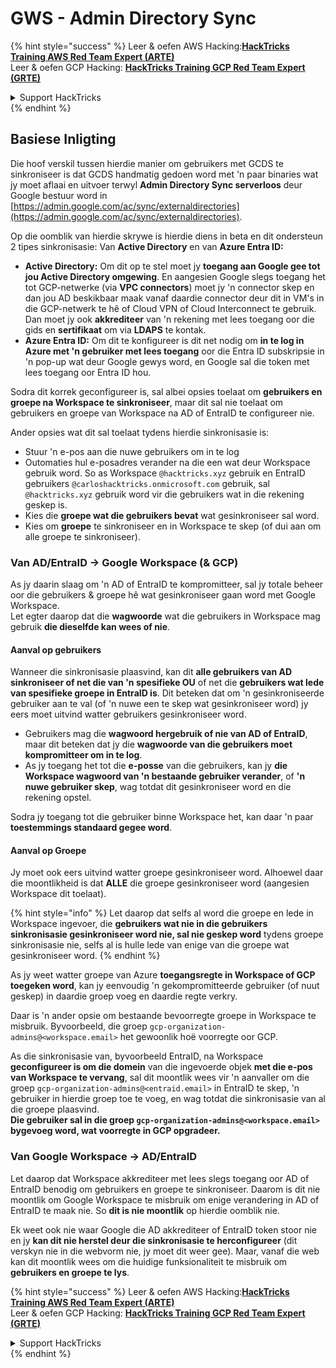 # GWS - Admin Directory Sync

{% hint style="success" %}
Leer & oefen AWS Hacking:<img src="../../../.gitbook/assets/image (1).png" alt="" data-size="line">[**HackTricks Training AWS Red Team Expert (ARTE)**](https://training.hacktricks.xyz/courses/arte)<img src="../../../.gitbook/assets/image (1).png" alt="" data-size="line">\
Leer & oefen GCP Hacking: <img src="../../../.gitbook/assets/image (2).png" alt="" data-size="line">[**HackTricks Training GCP Red Team Expert (GRTE)**<img src="../../../.gitbook/assets/image (2).png" alt="" data-size="line">](https://training.hacktricks.xyz/courses/grte)

<details>

<summary>Support HackTricks</summary>

* Kyk na die [**subskripsie planne**](https://github.com/sponsors/carlospolop)!
* **Sluit aan by die** 💬 [**Discord groep**](https://discord.gg/hRep4RUj7f) of die [**telegram groep**](https://t.me/peass) of **volg** ons op **Twitter** 🐦 [**@hacktricks\_live**](https://twitter.com/hacktricks\_live)**.**
* **Deel hacking truuks deur PRs in te dien na die** [**HackTricks**](https://github.com/carlospolop/hacktricks) en [**HackTricks Cloud**](https://github.com/carlospolop/hacktricks-cloud) github repos.

</details>
{% endhint %}

## Basiese Inligting

Die hoof verskil tussen hierdie manier om gebruikers met GCDS te sinkroniseer is dat GCDS handmatig gedoen word met 'n paar binaries wat jy moet aflaai en uitvoer terwyl **Admin Directory Sync serverloos** deur Google bestuur word in [https://admin.google.com/ac/sync/externaldirectories](https://admin.google.com/ac/sync/externaldirectories).

Op die oomblik van hierdie skrywe is hierdie diens in beta en dit ondersteun 2 tipes sinkronisasie: Van **Active Directory** en van **Azure Entra ID:**

* **Active Directory:** Om dit op te stel moet jy **toegang aan Google gee tot jou Active Directory omgewing**. En aangesien Google slegs toegang het tot GCP-netwerke (via **VPC connectors**) moet jy 'n connector skep en dan jou AD beskikbaar maak vanaf daardie connector deur dit in VM's in die GCP-netwerk te hê of Cloud VPN of Cloud Interconnect te gebruik. Dan moet jy ook **akkrediteer** van 'n rekening met lees toegang oor die gids en **sertifikaat** om via **LDAPS** te kontak.
* **Azure Entra ID:** Om dit te konfigureer is dit net nodig om **in te log in Azure met 'n gebruiker met lees toegang** oor die Entra ID subskripsie in 'n pop-up wat deur Google gewys word, en Google sal die token met lees toegang oor Entra ID hou.

Sodra dit korrek geconfigureer is, sal albei opsies toelaat om **gebruikers en groepe na Workspace te sinkroniseer**, maar dit sal nie toelaat om gebruikers en groepe van Workspace na AD of EntraID te configureer nie.

Ander opsies wat dit sal toelaat tydens hierdie sinkronisasie is:

* Stuur 'n e-pos aan die nuwe gebruikers om in te log
* Outomaties hul e-posadres verander na die een wat deur Workspace gebruik word. So as Workspace `@hacktricks.xyz` gebruik en EntraID gebruikers `@carloshacktricks.onmicrosoft.com` gebruik, sal `@hacktricks.xyz` gebruik word vir die gebruikers wat in die rekening geskep is.
* Kies die **groepe wat die gebruikers bevat** wat gesinkroniseer sal word.
* Kies om **groepe** te sinkroniseer en in Workspace te skep (of dui aan om alle groepe te sinkroniseer).

### Van AD/EntraID -> Google Workspace (& GCP)

As jy daarin slaag om 'n AD of EntraID te kompromitteer, sal jy totale beheer oor die gebruikers & groepe hê wat gesinkroniseer gaan word met Google Workspace.\
Let egter daarop dat die **wagwoorde** wat die gebruikers in Workspace mag gebruik **die dieselfde kan wees of nie**.

#### Aanval op gebruikers

Wanneer die sinkronisasie plaasvind, kan dit **alle gebruikers van AD sinkroniseer of net die van 'n spesifieke OU** of net die **gebruikers wat lede van spesifieke groepe in EntraID is**. Dit beteken dat om 'n gesinkroniseerde gebruiker aan te val (of 'n nuwe een te skep wat gesinkroniseer word) jy eers moet uitvind watter gebruikers gesinkroniseer word.

* Gebruikers mag die **wagwoord hergebruik of nie van AD of EntraID**, maar dit beteken dat jy die **wagwoorde van die gebruikers moet kompromitteer om in te log**.
* As jy toegang het tot die **e-posse** van die gebruikers, kan jy **die Workspace wagwoord van 'n bestaande gebruiker verander**, of **'n nuwe gebruiker skep**, wag totdat dit gesinkroniseer word en die rekening opstel.

Sodra jy toegang tot die gebruiker binne Workspace het, kan daar 'n paar **toestemmings standaard gegee word**.

#### Aanval op Groepe

Jy moet ook eers uitvind watter groepe gesinkroniseer word. Alhoewel daar die moontlikheid is dat **ALLE** die groepe gesinkroniseer word (aangesien Workspace dit toelaat).

{% hint style="info" %}
Let daarop dat selfs al word die groepe en lede in Workspace ingevoer, die **gebruikers wat nie in die gebruikers sinkronisasie gesinkroniseer word nie, sal nie geskep word** tydens groepe sinkronisasie nie, selfs al is hulle lede van enige van die groepe wat gesinkroniseer word.
{% endhint %}

As jy weet watter groepe van Azure **toegangsregte in Workspace of GCP toegeken word**, kan jy eenvoudig 'n gekompromitteerde gebruiker (of nuut geskep) in daardie groep voeg en daardie regte verkry.

Daar is 'n ander opsie om bestaande bevoorregte groepe in Workspace te misbruik. Byvoorbeeld, die groep `gcp-organization-admins@<workspace.email>` het gewoonlik hoë voorregte oor GCP.

As die sinkronisasie van, byvoorbeeld EntraID, na Workspace **geconfigureer is om die domein** van die ingevoerde objek **met die e-pos van Workspace te vervang**, sal dit moontlik wees vir 'n aanvaller om die groep `gcp-organization-admins@<entraid.email>` in EntraID te skep, 'n gebruiker in hierdie groep toe te voeg, en wag totdat die sinkronisasie van al die groepe plaasvind.\
**Die gebruiker sal in die groep `gcp-organization-admins@<workspace.email>` bygevoeg word, wat voorregte in GCP opgradeer.**

### Van Google Workspace -> AD/EntraID

Let daarop dat Workspace akkrediteer met lees slegs toegang oor AD of EntraID benodig om gebruikers en groepe te sinkroniseer. Daarom is dit nie moontlik om Google Workspace te misbruik om enige verandering in AD of EntraID te maak nie. So **dit is nie moontlik** op hierdie oomblik nie.

Ek weet ook nie waar Google die AD akkrediteer of EntraID token stoor nie en jy **kan dit nie herstel deur die sinkronisasie te herconfigureer** (dit verskyn nie in die webvorm nie, jy moet dit weer gee). Maar, vanaf die web kan dit moontlik wees om die huidige funksionaliteit te misbruik om **gebruikers en groepe te lys**.

{% hint style="success" %}
Leer & oefen AWS Hacking:<img src="../../../.gitbook/assets/image (1).png" alt="" data-size="line">[**HackTricks Training AWS Red Team Expert (ARTE)**](https://training.hacktricks.xyz/courses/arte)<img src="../../../.gitbook/assets/image (1).png" alt="" data-size="line">\
Leer & oefen GCP Hacking: <img src="../../../.gitbook/assets/image (2).png" alt="" data-size="line">[**HackTricks Training GCP Red Team Expert (GRTE)**<img src="../../../.gitbook/assets/image (2).png" alt="" data-size="line">](https://training.hacktricks.xyz/courses/grte)

<details>

<summary>Support HackTricks</summary>

* Kyk na die [**subskripsie planne**](https://github.com/sponsors/carlospolop)!
* **Sluit aan by die** 💬 [**Discord groep**](https://discord.gg/hRep4RUj7f) of die [**telegram groep**](https://t.me/peass) of **volg** ons op **Twitter** 🐦 [**@hacktricks\_live**](https://twitter.com/hacktricks\_live)**.**
* **Deel hacking truuks deur PRs in te dien na die** [**HackTricks**](https://github.com/carlospolop/hacktricks) en [**HackTricks Cloud**](https://github.com/carlospolop/hacktricks-cloud) github repos.

</details>
{% endhint %}

